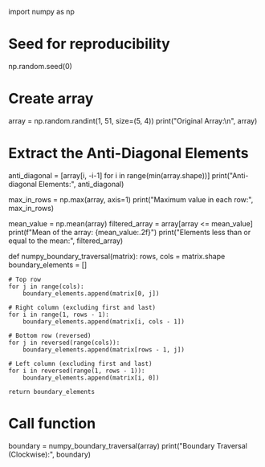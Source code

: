 import numpy as np

# Seed for reproducibility
np.random.seed(0)

# Create array
array = np.random.randint(1, 51, size=(5, 4))
print("Original Array:\n", array)


# Extract the Anti-Diagonal Elements 
anti_diagonal = [array[i, -i-1] for i in range(min(array.shape))]
print("Anti-diagonal Elements:", anti_diagonal)

max_in_rows = np.max(array, axis=1)
print("Maximum value in each row:", max_in_rows)

mean_value = np.mean(array)
filtered_array = array[array <= mean_value]
print(f"Mean of the array: {mean_value:.2f}")
print("Elements less than or equal to the mean:", filtered_array)

def numpy_boundary_traversal(matrix):
    rows, cols = matrix.shape
    boundary_elements = []

    # Top row
    for j in range(cols):
        boundary_elements.append(matrix[0, j])
    
    # Right column (excluding first and last)
    for i in range(1, rows - 1):
        boundary_elements.append(matrix[i, cols - 1])
    
    # Bottom row (reversed)
    for j in reversed(range(cols)):
        boundary_elements.append(matrix[rows - 1, j])
    
    # Left column (excluding first and last)
    for i in reversed(range(1, rows - 1)):
        boundary_elements.append(matrix[i, 0])
    
    return boundary_elements

# Call function
boundary = numpy_boundary_traversal(array)
print("Boundary Traversal (Clockwise):", boundary)
